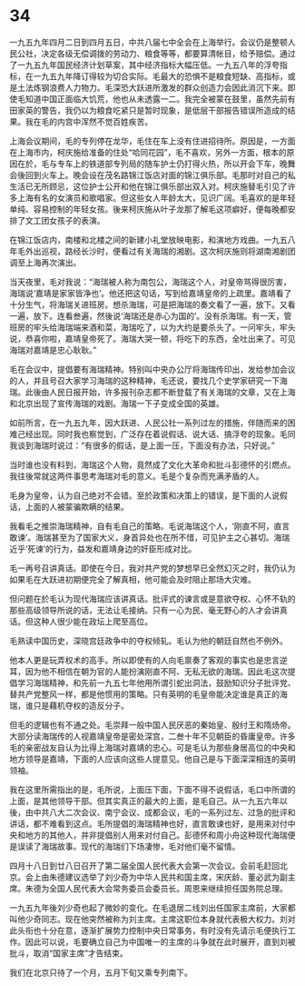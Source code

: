 # 34

一九五九年四月二日到四月五日，中共八届七中全会在上海举行。会议仍是整顿人民公社，决定各级无偿调拨的劳动力、粮食等等，都要算清帐目，给予赔偿。通过了一九五九年国民经济计划草案，其中经济指标大幅压低。一九五八年的浮夸指标，在一九五九年降订得较为切合实际。毛最大的恐惧不是粮食短缺、高指标，或是土法炼钢浪费人力物力。毛深恐大跃进所激发的群众创造力会因此消沉下来。即使毛知道中国正面临大饥荒，他也从未透露一二。我完全被蒙在鼓里，虽然先前有田家英的警告，我仍以为粮食吃紧只是暂时现象，是低层干部报告错误所造成的结果。我在毛的内宫中浑然不觉百姓疾苦。

上海会议期间，毛的专列停在龙华，毛住在车上没有住进招待所。原因是，一方面在上海市内，柯庆施给准备的住处“哈同花园”，毛不喜欢，另外一方面，根本的原因在於，毛与专车上的铁道部专列局的随车护士仍打得火热，所以开会下车，晚舞会後回到火车上。晚会设在茂名路锦江饭店对面的锦江俱乐部。毛那时对自己的私生活已无所顾忌，这位护士公开和他在锦江俱乐部出双入对。柯庆施替毛引见了许多上海有名的女演员和歌唱家。但这些女人年龄太大，见识广阔。毛喜欢的是年轻单纯、容易控制的年轻女孩。後来柯庆施从叶子龙那了解毛这项癖好，便每晚都安排了文工团女孩子的表演。

在锦江饭店内，南楼和北楼之间的新建小礼堂放映电影，和演地方戏曲。一九五八年毛外出巡视，路经长沙时，便看过有关海瑞的湘剧。这次柯庆施则将湖南湘剧团调至上海再次演出。

当天夜里，毛对我说：“海瑞被人称为南包公，海瑞这个人，对皇帝骂得很厉害，海瑞说‘嘉靖是家家皆净也’。他还把这句话，写到给嘉靖皇帝的上疏里。嘉靖看了十分生气，将海瑞关进班房。想杀海瑞，可是把海瑞的奏文看了一遍，放下。又看一遍，放下。连看叁遍，然後说‘海瑞还是赤心为国的’。没有杀海瑞。有一天，管班房的牢头给海瑞端来酒和菜，海瑞吃了，以为大约是要杀头了。一问牢头，牢头说，恭喜你啦，嘉靖皇帝死了。海瑞大哭一顿，将吃下的东西，全吐出来了。可见海瑞对嘉靖是忠心耿耿。”

毛在会议中，提倡要有海瑞精神。特别叫中央办公厅将海瑞传印出，发给参加会议的人，并且号召大家学习海瑞的这种精神，毛还说，要找几个史学家研究一下海瑞。此後由人民日报开始，许多报刊杂志都不断登载了有关海瑞的文章，又在上海和北京出现了宣传海瑞的戏剧。海瑞一下子变成全国的英雄。

如前所言，在一九五九年，因大跃进、人民公社一系列过左的措施，伴随而来的困难己经出现。同时我也察觉到，广泛存在着说假话、说大话、搞浮夸的现象。毛同我谈到海瑞时说过：“有很多的假话，是上面一压，下面没有办法，只好说。”

当时谁也没有料到，海瑞这个人物，竟然成了文化大革命和批斗彭德怀的引燃点。我往後常就这两件事思考海瑞对毛的意义。毛是个复杂而充满矛盾的人。

毛身为皇帝，认为自己绝对不会错。至於政策和决策上的错误，是下面的人说假话，上面的人被蒙骗欺瞒的结果。

我看毛之推崇海瑞精神，自有毛自己的策略。毛说海瑞这个人，‘刚直不阿，直言敢谏’。海瑞甚至为了国家大义，身首异处也在所不惜，可见护主之心甚切。海瑞近乎‘死谏’的行为，益发和嘉靖身边的奸臣形成对比。

毛一再号召讲真话。即使在今日，我对共产党的梦想早已全然幻灭之时，我仍认为如果毛在大跃进初期便完全了解真相，他可能会及时阻止那场大灾难。

但问题在於毛认为现代海瑞应该讲真话。批评式的谏言或是意欲夺权、心怀不轨的那些高级领导所说的话，无法让毛接纳。只有一心为民、毫无野心的人才会讲真话。但这种人很少能在政坛上爬至高位。

毛熟读中国历史，深晓宫廷政争中的夺权倾轧。毛认为他的朝廷自然也不例外。

他本人更是玩弄权术的高手。所以即使有的人向毛禀奏了客观的事实也是忠言逆耳，因为他不相信在朝为官的人能扮演刚直不阿、无私无欲的海瑞。因此毛这次提倡学习海瑞精神，和先前一九五七年他用所谓引蛇出洞法，鼓励知识分子批评党、替共产党整风一样，都是他惯用的策略。只有英明的毛皇帝能决定谁是真正的海瑞，谁只是藉机夺权的造反分子。

但毛的逻辑也有不通之处。毛崇拜一般中国人民厌恶的秦始皇、殷纣王和隋炀帝。大部分读海瑞传的人视嘉靖皇帝是密处深宫，二叁十年不见朝臣的昏庸皇帝。许多毛的亲密战友自认为比得上海瑞对嘉靖的忠心。可是毛认为那些身居高位的中央和地方领导是嘉靖，下面的人应该向这些人提意见。他自己是与下面深深相连的英明领袖。

我在这里所需指出的是，毛所说，上面压下面，下面不得不说假话，毛口中所谓的上面，是其他领导干部。但其实真正的最大的上面，是毛自己。从一九五六年以後，由中共八大二次会议、南宁会议、成都会议，毛的一系列过左、过急的批评和讲话，都不难看到这点。毛所提倡的海瑞精神也好，直言敢谏也好，是用来对付中央和地方的其他人，并非提倡别人用来对付自己。彭德怀和周小舟这种现代海瑞便是误读了海瑞故事。现代的海瑞们下场凄惨，毛对他们毫不留情。

四月十八日到廿八日召开了第二届全国人民代表大会第一次会议。会前毛赶回北京。会上由朱德建议选举了刘少奇为中华人民共和国主席，宋庆龄、董必武为副主席。朱德为全国人民代表大会常务委员会委员长。周恩来继续担任国务院总理。

一九五九年後刘少奇也起了微妙的变化。在毛退居二线刘出任国家主席前，大家都叫他少奇同志。现在他突然被称为刘主席。主席这职位本身就代表极大权力。刘对此头衔也十分在意，逐渐扩展势力控制中央日常事务，有时没有先请示毛便执行工作。因此可以说，毛要确立自己为中国唯一的主席的斗争就在此时展开，直到刘被批斗，取消“国家主席”才告结束。

我们在北京只待了一个月，五月下旬又乘专列南下。
